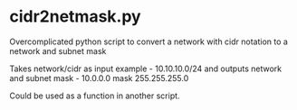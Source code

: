 # cidr2netmask.py
Overcomplicated python script to convert a network with cidr notation to a network and subnet mask

Takes network/cidr as input example - 10.10.10.0/24 and outputs network and subnet mask - 10.0.0.0 mask 255.255.255.0   

Could be used as a function in another script. 
